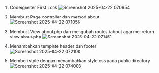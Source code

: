 1. Codeigneiter First Look
   ![Screenshot 2025-04-22 070954](https://github.com/user-attachments/assets/a72b083f-afc1-4359-8432-69c47c10c8b7)

2. Membuat Page controller dan method about
   ![Screenshot 2025-04-22 071056](https://github.com/user-attachments/assets/a901fb1e-447e-46d4-802d-20480fe26815)

3. Membuat View about.php dan mengubah routes /about agar me-return view about.php
   ![Screenshot 2025-04-22 071451](https://github.com/user-attachments/assets/f188b6ac-9c56-4bd1-8377-2d91e8fcf5ae)

4. Menambahkan template header dan footer
   ![Screenshot 2025-04-22 072108](https://github.com/user-attachments/assets/34c16c5e-5517-4890-825a-8e3bada502cf)

5. Memberi style dengan menambahkan style.css pada public directory
   ![Screenshot 2025-04-22 074003](https://github.com/user-attachments/assets/7c5b0fb2-b50b-4bc5-87d9-821b92c2f41e)
